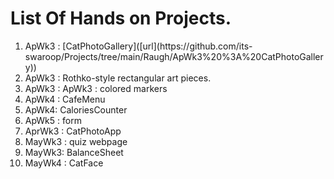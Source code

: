 <html>
  <body>
    <h1>List Of Hands on Projects.</h1>
    <ol>
      <li>ApWk3 : [CatPhotoGallery]([url](https://github.com/its-swaroop/Projects/tree/main/Raugh/ApWk3%20%3A%20CatPhotoGallery))</li>
      <li>ApWk3 : Rothko-style rectangular art pieces.</li>
      <li>ApWk3 : ApWk3 : colored markers</li>   
      <li>ApWk4 : CafeMenu</li>
      <li>ApWk4: CaloriesCounter</li>    
      <li>ApWk5 : form </li>
      <li>AprWk3 : CatPhotoApp </li>
      <li>MayWk3 : quiz webpage</li>    
      <li>MayWk3: BalanceSheet</li>  
      <li>MayWk4 : CatFace</li>
    </ol>
  </body>
</html>
